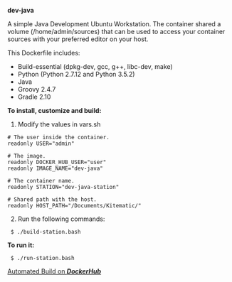 **dev-java**

A simple Java Development Ubuntu Workstation. The container shared a volume (/home/admin/sources) that can be used to access your container sources with your preferred editor on your host.

This Dockerfile includes:

  - Build-essential (dpkg-dev, gcc, g++, libc-dev, make)
  - Python (Python 2.7.12 and Python 3.5.2)
  - Java
  - Groovy 2.4.7
  - Gradle 2.10

**To install, customize and build:**

1. Modify the values in vars.sh
 ```
# The user inside the container.
readonly USER="admin"

# The image.
readonly DOCKER_HUB_USER="user"
readonly IMAGE_NAME="dev-java"

# The container name.
readonly STATION="dev-java-station"

# Shared path with the host.
readonly HOST_PATH="/Documents/Kitematic/"
 ```

2. Run the following commands:
  ```
   $ ./build-station.bash
  ```

**To run it:**
  ```
   $ ./run-station.bash
  ```


[Automated Build on ***DockerHub***](https://hub.docker.com/r/msimoneau/dev-java/)
